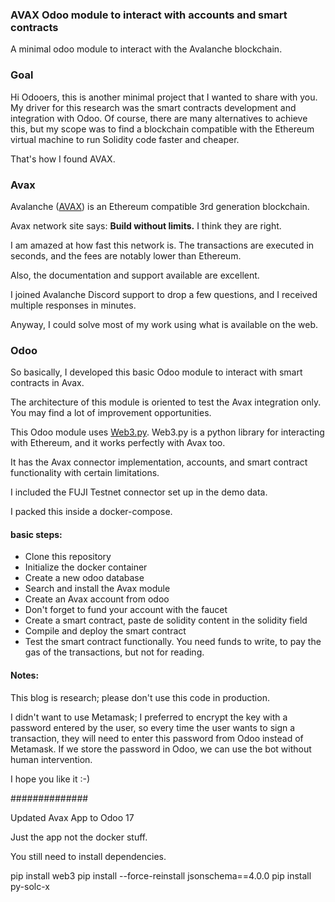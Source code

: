 ### AVAX Odoo module to interact with accounts and smart contracts

A minimal odoo module to interact with the Avalanche blockchain.

### Goal

Hi Odooers, this is another minimal project that I wanted to share with you. My driver for this research was the smart contracts development and integration with Odoo. Of course, there are many alternatives to achieve this, but my scope was to find a blockchain compatible with the Ethereum virtual machine to run Solidity code faster and cheaper.

That's how I found AVAX.

### Avax

Avalanche ([AVAX](https://www.avax.network/)) is an Ethereum compatible 3rd generation blockchain.

Avax network site says: **Build without limits.** I think they are right.

I am amazed at how fast this network is. The transactions are executed in seconds, and the fees are notably lower than Ethereum.

Also, the documentation and support available are excellent.

I joined Avalanche Discord support to drop a few questions, and I received multiple responses in minutes.

Anyway, I could solve most of my work using what is available on the web.

### Odoo

So basically, I developed this basic Odoo module to interact with smart contracts in Avax.

The architecture of this module is oriented to test the Avax integration only. You may find a lot of improvement opportunities.

This Odoo module uses [Web3.py](https://web3py.readthedocs.io/en/stable/#). Web3.py is a python library for interacting with Ethereum, and it works perfectly with Avax too.

It has the Avax connector implementation, accounts, and smart contract functionality with certain limitations.

I included the FUJI Testnet connector set up in the demo data.

I packed this inside a docker-compose.

#### basic steps:

- Clone this repository
- Initialize the docker container
- Create a new odoo database
- Search and install the Avax module
- Create an Avax account from odoo
- Don't forget to fund your account with the faucet
- Create a smart contract, paste de solidity content in the solidity field
- Compile and deploy the smart contract
- Test the smart contract functionally. You need funds to write, to pay the gas of the transactions, but not for reading.

#### Notes:

This blog is research; please don't use this code in production.

I didn't want to use Metamask; I preferred to encrypt the key with a password entered by the user, so every time the user wants to sign a transaction, they will need to enter this password from Odoo instead of Metamask. If we store the password in Odoo, we can use the bot without human intervention.



I hope you like it :-)

##############

Updated Avax App to Odoo 17

Just the app not the docker stuff.

You still need to install dependencies.

pip install web3
pip install --force-reinstall jsonschema==4.0.0
pip install py-solc-x


